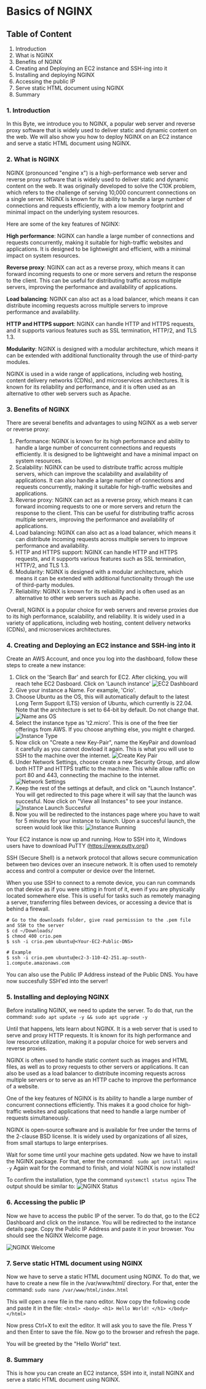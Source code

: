 # Basics of NGINX

## Table of Content
1. Introduction
2. What is NGINX
3. Benefits of NGINX
4. Creating and Deploying an EC2 instance and SSH-ing into it
5. Installing and deploying NGINX
6. Accessing the public IP
7. Serve static HTML document using NGINX
8. Summary

### 1. Introduction
In this Byte, we introduce you to NGINX, a popular web server and reverse proxy software that is widely used to deliver static and dynamic content on the web. We will also show you how to deploy NGINX on an EC2 instance and serve a static HTML document using NGINX. 

### 2. What is NGINX
NGINX (pronounced "engine x") is a high-performance web server and reverse proxy software that is widely used to deliver static and dynamic content on the web. It was originally developed to solve the C10K problem, which refers to the challenge of serving 10,000 concurrent connections on a single server. NGINX is known for its ability to handle a large number of connections and requests efficiently, with a low memory footprint and minimal impact on the underlying system resources.

Here are some of the key features of NGINX:

**High performance**: NGINX can handle a large number of connections and requests concurrently, making it suitable for high-traffic websites and applications. It is designed to be lightweight and efficient, with a minimal impact on system resources.

**Reverse proxy**: NGINX can act as a reverse proxy, which means it can forward incoming requests to one or more servers and return the response to the client. This can be useful for distributing traffic across multiple servers, improving the performance and availability of applications.

**Load balancing**: NGINX can also act as a load balancer, which means it can distribute incoming requests across multiple servers to improve performance and availability.

**HTTP and HTTPS support**: NGINX can handle HTTP and HTTPS requests, and it supports various features such as SSL termination, HTTP/2, and TLS 1.3.

**Modularity**: NGINX is designed with a modular architecture, which means it can be extended with additional functionality through the use of third-party modules.

NGINX is used in a wide range of applications, including web hosting, content delivery networks (CDNs), and microservices architectures. It is known for its reliability and performance, and it is often used as an alternative to other web servers such as Apache.

### 3. Benefits of NGINX
There are several benefits and advantages to using NGINX as a web server or reverse proxy:

1. Performance: NGINX is known for its high performance and ability to handle a large number of concurrent connections and requests efficiently. It is designed to be lightweight and have a minimal impact on system resources.
2. Scalability: NGINX can be used to distribute traffic across multiple servers, which can improve the scalability and availability of applications. It can also handle a large number of connections and requests concurrently, making it suitable for high-traffic websites and applications.
3. Reverse proxy: NGINX can act as a reverse proxy, which means it can forward incoming requests to one or more servers and return the response to the client. This can be useful for distributing traffic across multiple servers, improving the performance and availability of applications.
4. Load balancing: NGINX can also act as a load balancer, which means it can distribute incoming requests across multiple servers to improve performance and availability.
5. HTTP and HTTPS support: NGINX can handle HTTP and HTTPS requests, and it supports various features such as SSL termination, HTTP/2, and TLS 1.3.
6. Modularity: NGINX is designed with a modular architecture, which means it can be extended with additional functionality through the use of third-party modules.
7. Reliability: NGINX is known for its reliability and is often used as an alternative to other web servers such as Apache.

Overall, NGINX is a popular choice for web servers and reverse proxies due to its high performance, scalability, and reliability. It is widely used in a variety of applications, including web hosting, content delivery networks (CDNs), and microservices architectures.

### 4. Creating and Deploying an EC2 instance and SSH-ing into it
Create an AWS Account, and once you log into the dashboard, follow these steps to create a new instance:

1. Click on the 'Search Bar' and search for EC2. After clicking, you will reach tehe EC2 Dasboard. Click on 'Launch instance'
![EC2 Dashboard](Images/EC2_Dashboard.png)
2. Give your instance a Name. For example, 'Crio'.
3. Choose Ubuntu as the OS, this will automatically default to the latest Long Term Support (LTS) version of Ubuntu, which currently is 22.04. Note that the architecture is set to 64-bit by default. Do not change that.
![Name ans OS](Images/NameAndOS.png)
4. Select the instance type as 't2.micro'. This is one of the free tier offerings from AWS. If you choose anything else, you might e charged. 
![Instance Type](Images/InstanceType.png)
5. Now click on "Create a new Key-Pair", name the KeyPair and download it carefully as you cannot dowload it again. This is what you will use to SSH to the machine over the internet.
![Create Key Pair](Images/CreateKeypair.png)
6. Under Network Settings, choose create a new Security Group, and allow both HTTP and HTTPS traffic to the machine. This while allow raffic on port 80 and 443, connecting the machine to the internet. 
![Network Settings](Images/NetworkSettings.png)
7. Keep the rest of the settings at default, and click on "Launch Instance". You will get redirected to this page where it will say that the launch was succesful. Now click on "View all Instances" to see your instance.
![Instance Launch Succesful](Images/InstanceLaunchSucces.png)
8. Now you will be redirected to the instances page where you have to wait for 5 minutes for your instance to launch. Upon a succesful launch, the screen would look like this:
![Instance Running](Images/InstanceRunning.png)

Your EC2 instance is now up and running. How to SSH into it, Windows users have to download PuTTY (https://www.putty.org/)

SSH (Secure Shell) is a network protocol that allows secure communication between two devices over an insecure network. It is often used to remotely access and control a computer or device over the Internet.

When you use SSH to connect to a remote device, you can run commands on that device as if you were sitting in front of it, even if you are physically located somewhere else. This is useful for tasks such as remotely managing a server, transferring files between devices, or accessing a device that is behind a firewall.

```
# Go to the downloads folder, give read permission to the .pem file and SSH to the server
$ cd ~/Downloads/
$ chmod 400 crio.pem
$ ssh -i crio.pem ubuntu@<Your-EC2-Public-DNS>

# Example
$ ssh -i crio.pem ubuntu@ec2-3-110-42-251.ap-south-1.compute.amazonaws.com
```

You can also use the Public IP Address instead of the Public DNS. You have now succesfully SSH'ed into the server!


### 5. Installing and deploying NGINX
Before installing NGINX, we need to update the server. To do that, run the command:
```sudo apt update -y && sudo apt upgrade -y```

Until that happens, lets learn about NGINX. It is a web server that is used to serve and proxy HTTP requests. It is known for its high performance and low resource utilization, making it a popular choice for web servers and reverse proxies.

NGINX is often used to handle static content such as images and HTML files, as well as to proxy requests to other servers or applications. It can also be used as a load balancer to distribute incoming requests across multiple servers or to serve as an HTTP cache to improve the performance of a website.

One of the key features of NGINX is its ability to handle a large number of concurrent connections efficiently. This makes it a good choice for high-traffic websites and applications that need to handle a large number of requests simultaneously.

NGINX is open-source software and is available for free under the terms of the 2-clause BSD license. It is widely used by organizations of all sizes, from small startups to large enterprises.

Wait for some time until your machine gets updated. Now we have to install the NGINX package. For that, enter the command:
``` sudo apt install nginx -y```
Again wait for the command to finish, and viola! NGINX is now installed!

To confirm the installation, type the command 
```systemctl status nginx```
The output should be similar to:
![NGINX Status](Images/NGINX_Status.png)

### 6. Accessing the public IP
Now we have to access the public IP of the server. To do that, go to the EC2 Dashboard and click on the instance. You will be redirected to the instance details page. Copy the Public IP Address and paste it in your browser. You should see the NGINX Welcome page.

![NGINX Welcome](Images/Welcome.png)

### 7. Serve static HTML document using NGINX
Now we have to serve a static HTML document using NGINX. To do that, we have to create a new file in the /var/www/html/ directory. For that, enter the command:
```sudo nano /var/www/html/index.html```

This will open a new file in the nano editor. Now copy the following code and paste it in the file:
```<html> <body> <h1> Hello World! </h1> </body> </html>```

Now press Ctrl+X to exit the editor. It will ask you to save the file. Press Y and then Enter to save the file. Now go to the browser and refresh the page. 

You will be greeted by the "Hello World" text.

### 8. Summary
This is how you can create an EC2 instance, SSH into it, install NGINX and serve a static HTML document using NGINX. 



